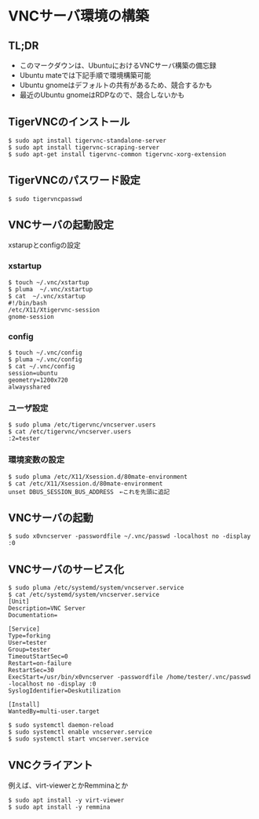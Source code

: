 # VNCサーバ環境の構築

## TL;DR
- このマークダウンは、UbuntuにおけるVNCサーバ構築の備忘録
- Ubuntu mateでは下記手順で環境構築可能
- Ubuntu gnomeはデフォルトの共有があるため、競合するかも
- 最近のUbuntu gnomeはRDPなので、競合しないかも

## TigerVNCのインストール
```
$ sudo apt install tigervnc-standalone-server
$ sudo apt install tigervnc-scraping-server
$ sudo apt-get install tigervnc-common tigervnc-xorg-extension
```

## TigerVNCのパスワード設定
```
$ sudo tigervncpasswd
```

## VNCサーバの起動設定
xstarupとconfigの設定

### xstartup
```
$ touch ~/.vnc/xstartup
$ pluma  ~/.vnc/xstartup
$ cat  ~/.vnc/xstartup
#!/bin/bash
/etc/X11/Xtigervnc-session
gnome-session
```

### config
```
$ touch ~/.vnc/config
$ pluma ~/.vnc/config
$ cat ~/.vnc/config
session=ubuntu
geometry=1200x720
alwaysshared
```

### ユーザ設定
```
$ sudo pluma /etc/tigervnc/vncserver.users
$ cat /etc/tigervnc/vncserver.users
:2=tester
```

### 環境変数の設定
```
$ sudo pluma /etc/X11/Xsession.d/80mate-environment
$ cat /etc/X11/Xsession.d/80mate-environment
unset DBUS_SESSION_BUS_ADDRESS　←これを先頭に追記
```

## VNCサーバの起動
```
$ sudo x0vncserver -passwordfile ~/.vnc/passwd -localhost no -display :0
```

## VNCサーバのサービス化
```
$ sudo pluma /etc/systemd/system/vncserver.service
$ cat /etc/systemd/system/vncserver.service
[Unit]
Description=VNC Server
Documentation=

[Service]
Type=forking
User=tester
Group=tester
TimeoutStartSec=0
Restart=on-failure
RestartSec=30
ExecStart=/usr/bin/x0vncserver -passwordfile /home/tester/.vnc/passwd -localhost no -display :0
SyslogIdentifier=Deskutilization

[Install]
WantedBy=multi-user.target

$ sudo systemctl daemon-reload
$ sudo systemctl enable vncserver.service
$ sudo systemctl start vncserver.service
```


## VNCクライアント
例えば、virt-viewerとかRemminaとか
```
$ sudo apt install -y virt-viewer
$ sudo apt install -y remmina
```
